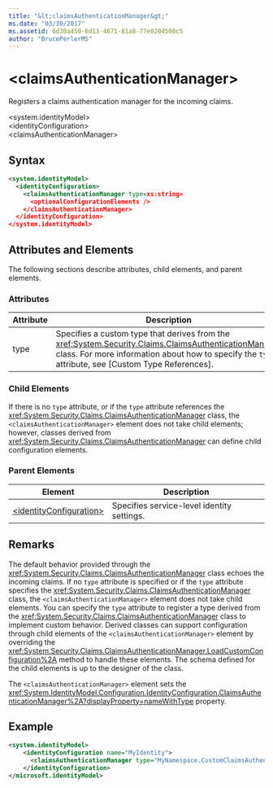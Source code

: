 ```yaml
---
title: "&lt;claimsAuthenticationManager&gt;"
ms.date: "03/30/2017"
ms.assetid: 6d30a450-6d13-4671-81a8-77e0204500c5
author: "BrucePerlerMS"
---
```

# &lt;claimsAuthenticationManager&gt;
Registers a claims authentication manager for the incoming claims.  
  
 \<system.identityModel>  
\<identityConfiguration>  
\<claimsAuthenticationManager>  
  
## Syntax  
  
```xml  
<system.identityModel>  
  <identityConfiguration>  
    <claimsAuthenticationManager type=xs:string>  
      <optionalConfigurationElements />  
    </claimsAuthenticationManager>  
  </identityConfiguration>  
</system.identityModel>  
```  
  
## Attributes and Elements  
 The following sections describe attributes, child elements, and parent elements.  
  
### Attributes  
  
|Attribute|Description|  
|---------------|-----------------|  
|type|Specifies a custom type that derives from the <xref:System.Security.Claims.ClaimsAuthenticationManager> class. For more information about how to specify the `type` attribute, see [Custom Type References].|  
  
### Child Elements  
 If there is no `type` attribute, or if the `type` attribute references the <xref:System.Security.Claims.ClaimsAuthenticationManager> class, the `<claimsAuthenticationManager>` element does not take child elements; however, classes derived from <xref:System.Security.Claims.ClaimsAuthenticationManager> can define child configuration elements.  
  
### Parent Elements  
  
|Element|Description|  
|-------------|-----------------|  
|[\<identityConfiguration>](../../../../../docs/framework/configure-apps/file-schema/windows-identity-foundation/identityconfiguration.md)|Specifies service-level identity settings.|  
  
## Remarks  
 The default behavior provided through the <xref:System.Security.Claims.ClaimsAuthenticationManager> class echoes the incoming claims. If no `type` attribute is specified or if the `type` attribute specifies the <xref:System.Security.Claims.ClaimsAuthenticationManager> class, the `<claimsAuthenticationManager>` element does not take child elements. You can specify the `type` attribute to register a type derived from the <xref:System.Security.Claims.ClaimsAuthenticationManager> class to implement custom behavior. Derived classes can support configuration through child elements of the `<claimsAuthenticationManager>` element by overriding the <xref:System.Security.Claims.ClaimsAuthenticationManager.LoadCustomConfiguration%2A> method to handle these elements. The schema defined for the child elements is up to the designer of the class.  
  
 The `<claimsAuthenticationManager>` element sets the <xref:System.IdentityModel.Configuration.IdentityConfiguration.ClaimsAuthenticationManager%2A?displayProperty=nameWithType> property.  
  
## Example  
  
```xml  
<system.identityModel>  
    <identityConfiguration name="MyIdentity">  
      <claimsAuthenticationManager type="MyNamespace.CustomClaimsAuthenticationManager, MyAssembly"/>          
    </identityConfiguration>  
</microsoft.identityModel>  
```
